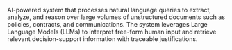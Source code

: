 AI-powered system that processes natural language queries to extract, analyze, and reason over large volumes of unstructured documents such as policies, contracts, and communications. The system leverages Large Language Models (LLMs) to interpret free-form human input and retrieve relevant decision-support information with traceable justifications.
